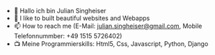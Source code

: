 - 👋 Hallo ich bin Julian Singheiser
- 👀 I like to built beautiful websites and Webapps
- 📫 How to reach me (E-Mail: julian.singheiser@gmail.com, Mobile Telefonnummber: +49 1515 5726402)
- 📺 Meine Programmierskills: Html5, Css, Javascript, Python, Django

<!---
JuliQ89/JuliQ89 is a ✨ special ✨ repository because its `README.md` (this file) appears on your GitHub profile.
You can click the Preview link to take a look at your changes.
--->
